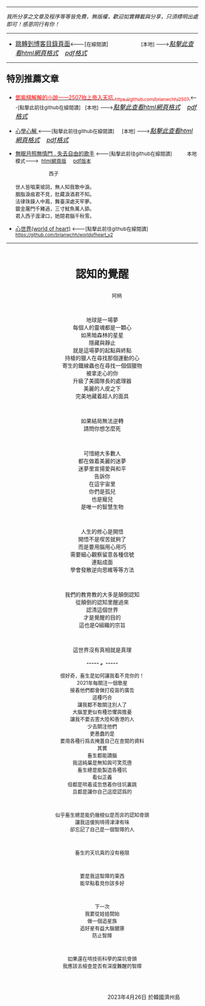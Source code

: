 ***
*我所分享之文章及程序等等皆免費，無版權，歡迎如實轉載與分享，只須標明出處即可！感恩同行有你！* 
****
- [<font size=3>跳轉到博客目錄頁面</font>](../../tableOfContent.md)<---[<font size=2>在線閱讀</font>]&nbsp;&nbsp; &nbsp; &nbsp; &nbsp; &nbsp; &nbsp; &nbsp; &nbsp; &nbsp;&nbsp; &nbsp;  <font size=2> [本地] ---></font><font size=3>[*_點擊此查看html網頁格式_*](../../tableOfContent.html)&nbsp; &nbsp; [*_pdf格式_*](../../tableOfContent.md.pdf)</font>
****

### <p style="font-size: 23px; font-weight:900;">特別推薦文章</p>

- [<font color=red> 鄧紫棋解解的小說——2507抬上帝入天坑 <sub>https://github.com/brianwchh/2507 </sub></font>](https://github.com/brianwchh/worldofheart_v2/blob/main/md_and_html/%E9%84%A7%E7%B4%AB%E6%A3%8B%E8%A7%A3%E8%A7%A3%E7%9A%84%E5%B0%8F%E8%AA%AA%E2%80%94%E2%80%942507%E6%8A%AC%E4%B8%8A%E5%B8%9D%E5%85%A5%E5%A4%A9%E5%9D%91.md)<font size=2><---[點擊此前往github在線閱讀]</font>&nbsp;&nbsp; <font size=2> [本地] ---></font><font size=3>[*_點擊此查看html網頁格式_*](../../md_and_html/鄧紫棋解解的小說——2507抬上帝入天坑.html)&nbsp; &nbsp; [*_pdf格式_*](../../md_and_html/鄧紫棋解解的小說——2507抬上帝入天坑.md.pdf)</font> 

- [<font  > 心學心解 </font>](https://github.com/brianwchh/worldofheart_v2/blob/main/md_and_html/%E5%BF%83%E5%AD%B8%E6%96%B0%E8%A7%A3.md)<font size=2><---[點擊此前往github在線閱讀]</font>&nbsp;&nbsp; &nbsp;   <font size=2> [本地] ---></font><font size=3>[*_點擊此查看html網頁格式_*](../../md_and_html/心學新解.html)&nbsp; &nbsp; [*_pdf格式_*](../../md_and_html/心學新解.md.pdf)</font> 

- [<font  >無眠月照無情門 . 失去自由的歌手</font>](https://github.com/brianwchh/worldofheart_v2/blob/main/md_and_html/%E7%84%A1%E7%9C%A0%E6%9C%88%E7%85%A7%E7%84%A1%E6%83%85%E9%96%80.md)<font size=2> <---[點擊此前往github在線閱讀]</font> &nbsp;&nbsp;&nbsp;&nbsp;&nbsp;&nbsp;&nbsp;&nbsp; <font size=2>本地模式---> &nbsp;[html網頁版](../../md_and_html/無眠月照無情門.html) &nbsp;&nbsp;&nbsp; [pdf版本](../../md_and_html/無眠月照無情門.md.pdf) </font>

    <p><font size=2>&nbsp; &nbsp; &nbsp; &nbsp; &nbsp; &nbsp; &nbsp; &nbsp; &nbsp; &nbsp; &nbsp; &nbsp; 西子</br></br>世人皆唱東坡詞，無人知我歌中淚。</br>胭脂淚痕君不見，肚藏淚酒君不知。</br>法律珠鍊人中鳳，舞臺深處天牢夢。</br>鍍金屠門千豬過，三寸魷魚萬人舔。</br>君入西子渡津口，她閱君腦千秋雪。</font></p>
    
- [<font  >心世界(world of heart)</font>](https://github.com/brianwchh/worldofheart_v2)<font size=2> <---[點擊此前往github在線閱讀]</font> <sub> https://github.com/brianwchh/worldofheart_v2 </sub>

   

****



</br>

****<p align="center" style="font-size: 28px;">認知的覺醒</p>****

<p align="center" style="font-size: small;">&nbsp;&nbsp;&nbsp;&nbsp;&nbsp;&nbsp;&nbsp;&nbsp;&nbsp;&nbsp;&nbsp;&nbsp;&nbsp;&nbsp;&nbsp;&nbsp;&nbsp;&nbsp;&nbsp;&nbsp; 阿柄</p>


  </br>


<div align="center"> <!-- div_1-->

<p align="center"> 


地球是一場夢   
每個人的靈魂都是一顆心   
如黑暗森林的星星   
隱藏與靜止   
就是這場夢的起點與終點   
持槍的獵人在尋找那個運動的心   
寄生的鐵線蟲也在尋找一個個獵物   
被拿走心的你   
升級了美國隊長的處理器    
美麗的人皮之下   
完美地藏着超人的面具      


</br>

如果結局無法逆轉      
請問你想怎麼死  


</br>

可惜絕大多數人   
都在做着美麗的迷夢    
迷夢里宣揚愛與和平    
告訴你   
在這宇宙里   
你們是孤兒  
也是寵兒    
是唯一的智慧生物    


</br>

人生的修心是開悟   
開悟不是喫苦就夠了   
而是要用腦用心用巧    
需要細心觀察留意各種信號   
連點成面    
學會發散逆向思維等等方法    


</br>

我們的教育教的大多是顛倒認知    
從顛倒的認知里醒過來   
認清這個世界    
才是覺醒的目的    
這也是Q組織的宗旨   


</br>

這世界沒有真相就是真理   


***_-----&nbsp;。-----_***

<font size=2>

很好奇，畜生是如何讓我看不見你的！    
2021年每關注一個歌星    
接着他們都會做打疫苗的廣告     
這種巧合   
讓我都不敢關注別人了    
大腦里更似有種恐懼與擔憂   
讓我不要去害大陸和香港的人    
少去關注他們    
更愚蠢的是    
要用各種行爲去掩蓋自己在查閱的資料    
其實   
畜生都能讀腦    
我這純屬是無知與可笑荒唐     
畜生總是能製造各種坑    
看似正義    
但都是哄着或忽悠着你往坑裏跳      
且都是讓你自己這麼認爲的   



</br>

似乎畜生總是能扔幾根似是而非的認知骨頭   
讓我這傻狗啃得津津有味   
卻忘記了自己是一個智障的人   


</br>

畜生的天坑真的沒有極限   


</br>

要是我這智障的東西    
能早點看見你該多好    


</br>

下一次   
我要從娃娃開始   
做一個追星族   
追好星有益大腦健康    
防止智障   


</br>

如果還在啃技術科學的屎坑骨頭   
我應該去檢查是否有深度難醒的智障    

</font>

</p>



</br>

</br>

<p align="right"> 2023年4月26日  於韓國濟州島 &nbsp;&nbsp;&nbsp;&nbsp;&nbsp;&nbsp;&nbsp;&nbsp;&nbsp;&nbsp;&nbsp; </p>  
  
</div> <!-- end of div_1-->

  

</br>

</br>




<!-- image area, flex to make it center,it may not work for github, for html and pdf rendering only -->
<div align="center" style="page-break-inside: avoid; margin-top:1px; margin-bottom:1px;"> <!-- pictureWrapper_div add this only to make the bendan github understand -->
  <div class="ImageWrapperFlex" >
   <div class="FlexSide"  ></div>
   <image class="FlexImage"   src=''/>
   <div class="FlexSide" ></div>
  </div>
  <p align="center" style="margin:0px;">  </p> 
</div> <!-- end pictureWrapper_div -->

</br>
</br>


<style>

.ImageWrapperFlex {
    display: flex; 
    flex-direction: row; 
    margin-top: 1px; 
    margin-bottom: 1px;

    width: 100% ;
}

.FlexSide {
    flex-basis: 0px ;
    flex:1;

}



/* large device screen 設置熒幕顯示圖片大小（電腦等大型屏幕）*/
@media only screen and (min-width: 600px) {

    .FlexImage {
        flex-basis: 600px ;
        flex:0;    
        height:auto; 
        max-width: 600px;
        min-width: 600px;
     
    }

}

 /* small device screen 設置熒幕顯示圖片大小（平板手機等屏幕）*/
@media only screen and (max-width: 600px) {
    
    .FlexImage {
        flex-basis: 600px ;
        flex:1;
        height:auto; 
     
    }

}

/* style for print !important 設置打印圖片大小*/
@media print {

    .FlexImage {
        flex-basis: 500px ;
        flex:0;    
        height:auto; 
        max-width: 500px;
        min-width: 500px;
     
    }
}


</style>


